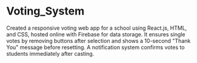 # Voting_System
Created a responsive voting web app for a school using React.js, HTML, and CSS, hosted online with Firebase for data storage. It ensures single votes by removing buttons after selection and shows a 10-second "Thank You" message before resetting. A notification system confirms votes to students immediately after casting.

